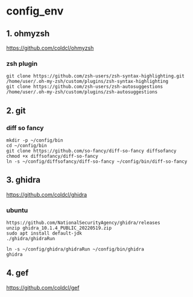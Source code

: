# config_env

## 1. ohmyzsh
https://github.com/coldcl/ohmyzsh

### zsh plugin
	git clone https://github.com/zsh-users/zsh-syntax-highlighting.git /home/user/.oh-my-zsh/custom/plugins/zsh-syntax-highlighting
	git clone https://github.com/zsh-users/zsh-autosuggestions /home/user/.oh-my-zsh/custom/plugins/zsh-autosuggestions

## 2. git
### diff so fancy
	mkdir -p ~/config/bin
	cd ~/config/bin
	git clone https://github.com/so-fancy/diff-so-fancy diffsofancy
	chmod +x diffsofancy/diff-so-fancy
	ln -s ~/config/diffsofancy/diff-so-fancy ~/config/bin/diff-so-fancy

## 3. ghidra
https://github.com/coldcl/ghidra

### ubuntu
	https://github.com/NationalSecurityAgency/ghidra/releases
	unzip ghidra_10.1.4_PUBLIC_20220519.zip 
	sudo apt install default-jdk
	./ghidra/ghidraRun

	ln -s ~/config/ghidra/ghidraRun ~/config/bin/ghidra
	ghidra

## 4. gef
https://github.com/coldcl/gef
